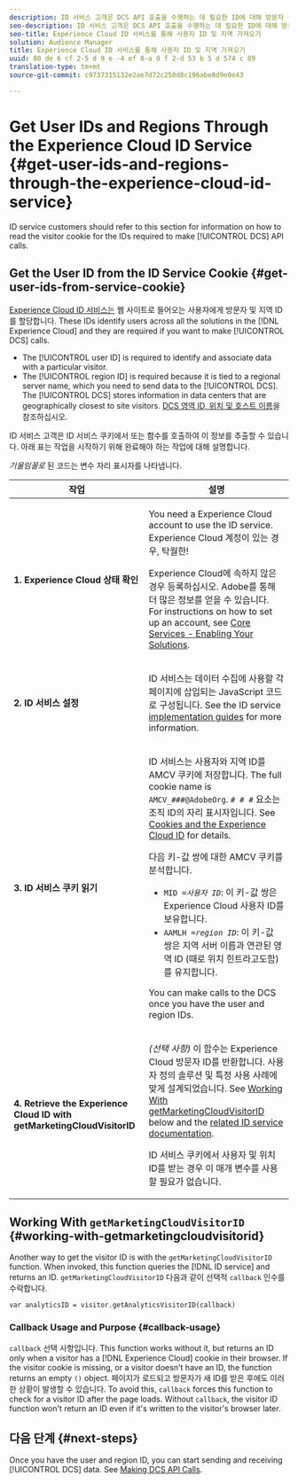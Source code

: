 ```yaml
---
description: ID 서비스 고객은 DCS API 호출을 수행하는 데 필요한 ID에 대해 방문자 쿠키를 읽는 방법에 대한 자세한 내용은 이 섹션을 참조하십시오.
seo-description: ID 서비스 고객은 DCS API 호출을 수행하는 데 필요한 ID에 대해 방문자 쿠키를 읽는 방법에 대한 자세한 내용은 이 섹션을 참조하십시오.
seo-title: Experience Cloud ID 서비스를 통해 사용자 ID 및 지역 가져오기
solution: Audience Manager
title: Experience Cloud ID 서비스를 통해 사용자 ID 및 지역 가져오기
uuid: 80 de 6 cf 2-5 d 9 e -4 ef 8-a 0 f 2-d 53 b 5 d 574 c 89
translation-type: tm+mt
source-git-commit: c9737315132e2ae7d72c250d8c196abe8d9e0e43

---
```



# Get User IDs and Regions Through the Experience Cloud ID Service {#get-user-ids-and-regions-through-the-experience-cloud-id-service}

ID service customers should refer to this section for information on how to read the visitor cookie for the IDs required to make [!UICONTROL DCS] API calls.

## Get the User ID from the ID Service Cookie {#get-user-ids-from-service-cookie}

[Experience Cloud ID 서비스는](https://marketing.adobe.com/resources/help/en_US/mcvid/) 웹 사이트로 들어오는 사용자에게 방문자 및 지역 ID를 할당합니다. These IDs identify users across all the solutions in the [!DNL Experience Cloud] and they are required if you want to make [!UICONTROL DCS] calls.

* The [!UICONTROL user ID] is required to identify and associate data with a particular visitor.
* The [!UICONTROL region ID] is required because it is tied to a regional server name, which you need to send data to the [!UICONTROL DCS]. The [!UICONTROL DCS] stores information in data centers that are geographically closest to site visitors. [DCS 영역 ID, 위치 및 호스트 이름](../../../api/dcs-intro/dcs-api-reference/dcs-regions.md)을 참조하십시오.

ID 서비스 고객은 ID 서비스 쿠키에서 또는 함수를 호출하여 이 정보를 추출할 수 있습니다. 아래 표는 작업을 시작하기 위해 완료해야 하는 작업에 대해 설명합니다.

*기울임꼴로* 된 코드는 변수 자리 표시자를 나타냅니다.

<table id="table_660EBE1C24DD4FBE9DCE5191836C9135"> 
 <thead> 
  <tr> 
   <th colname="col1" class="entry"> 작업 </th> 
   <th colname="col2" class="entry"> 설명 </th> 
  </tr> 
 </thead>
 <tbody> 
  <tr> 
   <td colname="col1"> <p> <b>1. <span class="keyword"> Experience Cloud</span> 상태 확인</b> </p> </td> 
   <td colname="col2"> <p>You need a <span class="keyword"> Experience Cloud</span> account to use the ID service. <span class="keyword"> Experience Cloud</span> 계정이 있는 경우, 탁월한! </p> <p> <span class="keyword"> Experience Cloud</span>에 속하지 않은 경우 등록하십시오. Adobe를 통해 더 많은 정보를 얻을 수 있습니다. For instructions on how to set up an account, see <a href="https://marketing.adobe.com/resources/help/en_US/mcloud/?f=core_services.html" format="https" scope="external"> Core Services - Enabling Your Solutions</a>. </p> </td> 
  </tr> 
  <tr> 
   <td colname="col1"> <p> <b>2. <span class="keyword"> ID 서비스 설정</span></b> </p> </td> 
   <td colname="col2"> <p><span class="keyword"> ID 서비스는</span> 데이터 수집에 사용할 각 페이지에 삽입되는 JavaScript 코드로 구성됩니다. See the ID service <a href="https://marketing.adobe.com/resources/help/en_US/mcvid/mcvid-implementation-guides.html" format="https" scope="external"> implementation guides</a> for more information. </p> </td> 
  </tr> 
  <tr> 
   <td colname="col1"> <p> <b>3. <span class="keyword"> ID 서비스</span> 쿠키 읽기</b> </p> </td> 
   <td colname="col2"> <p><span class="keyword"> ID 서비스는</span> 사용자와 지역 ID를 AMCV 쿠키에 저장합니다. The full cookie name is <code>AMCV_<i>###</i>@AdobeOrg</code>. <code><i># # #</i></code> 요소는 조직 ID의 자리 표시자입니다. See <a href="https://marketing.adobe.com/resources/help/en_US/mcvid/mcvid_cookies.html" format="https" scope="external"> Cookies and the Experience Cloud ID</a> for details. </p> <p>다음 키-값 쌍에 대한 AMCV 쿠키를 분석합니다. </p> <p> 
     <ul id="ul_502ECFCDDD084D448B5EDC4E5C0909C1"> 
      <li id="li_662FFA36AC854E699D50A183B161D654"> <code>MID =<i>사용자 ID</i></code>: 이 키-값 쌍은 <span class="keyword"> Experience Cloud</span> 사용자 ID를 보유합니다. </li> 
      <li id="li_65422233187B4217B50DC52DBD58F404"> <code>AAMLH =<i>region ID</i></code>: 이 키-값 쌍은 지역 서버 이름과 연관된 영역 ID (때로 <span class="term"> 위치 힌트라고도</span>함) 를 유지합니다. </li> 
     </ul> </p> <p>You can make calls to the <span class="wintitle"> DCS</span> once you have the user and region IDs. </p> </td> 
  </tr> 
  <tr> 
   <td colname="col1"> <p> <b>4. Retrieve the <span class="keyword"> Experience Cloud ID</span> with getMarketingCloudVisitorID</b> </p> </td> 
   <td colname="col2"> <p><i>(선택 사항)</i> 이 함수는 <span class="keyword"> Experience Cloud</span> 방문자 ID를 반환합니다. 사용자 정의 솔루션 및 특정 사용 사례에 맞게 설계되었습니다. See <a href="../../../api/dcs-intro/dcs-s2s/dcs-mcid-ids.md#working-with-getmarketingcloudvisitorid"> Working With getMarketingCloudVisitorID</a> below and the <a href="https://marketing.adobe.com/resources/help/en_US/mcvid/mcvid-getmcvid.html" format="https" scope="external"> related ID service documentation</a>. </p> <p>ID 서비스 쿠키에서 사용자 및 위치 ID를 받는 경우 이 매개 변수를 사용할 필요가 없습니다. </p> </td> 
  </tr> 
 </tbody> 
</table>

## Working With `getMarketingCloudVisitorID` {#working-with-getmarketingcloudvisitorid}

Another way to get the visitor ID is with the `getMarketingCloudVisitorID` function. When invoked, this function queries the [!DNL ID service] and returns an ID. `getMarketingCloudVisitorID` 다음과 같이 선택적 `callback` 인수를 수락합니다.

`var analyticsID = visitor.getAnalyticsVisitorID(callback)`

### Callback Usage and Purpose {#callback-usage}

`callback` 선택 사항입니다. This function works without it, but returns an ID only when a visitor has a [!DNL Experience Cloud] cookie in their browser. If the visitor cookie is missing, or a visitor doesn&#39;t have an ID, the function returns an empty `()` object. 페이지가 로드되고 방문자가 새 ID를 받은 후에도 이러한 상황이 발생할 수 있습니다. To avoid this, `callback` forces this function to check for a visitor ID after the page loads. Without `callback`, the visitor ID function won&#39;t return an ID even if it&#39;s written to the visitor&#39;s browser later.

## 다음 단계 {#next-steps}

Once you have the user and region ID, you can start sending and receiving [!UICONTROL DCS] data. See [Making DCS API Calls](../../../api/dcs-intro/dcs-s2s/dcs-s2s-calls.md).